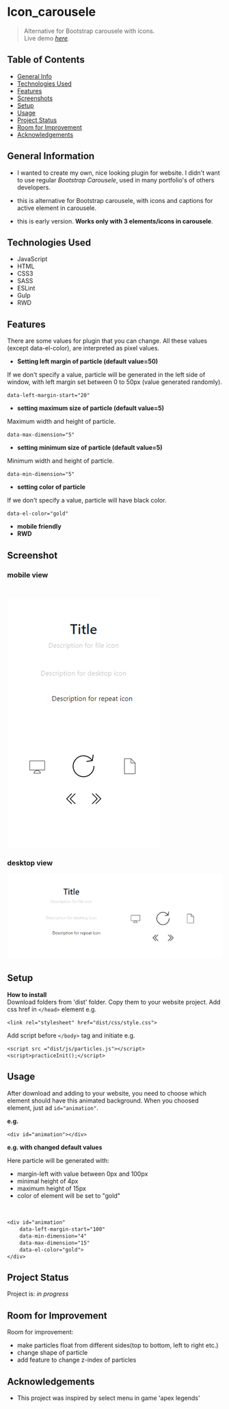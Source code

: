# Icon_carousele
>Alternative for Bootstrap carousele with icons.<br/>
> Live demo [_here_](https://htmlpreview.github.io/?https://github.com/WojcioTrue/Icons_carousele/blob/master/index.html).

## Table of Contents
* [General Info](#general-information)
* [Technologies Used](#technologies-used)
* [Features](#features)
* [Screenshots](#screenshots)
* [Setup](#setup)
* [Usage](#usage)
* [Project Status](#project-status)
* [Room for Improvement](#room-for-improvement)
* [Acknowledgements](#acknowledgements)


## General Information
- I wanted to create my own, nice looking plugin for website. I didn't want to use regular *Bootstrap Carousele*, used in many portfolio's of others developers.
- this is alternative for Bootstrap carousele, with icons and captions for active element in carousele.

- this is early version. **Works only with 3 elements/icons in carousele**.

## Technologies Used
- JavaScript
- HTML
- CSS3
- SASS
- ESLint
- Gulp
- RWD



## Features
There are some values for plugin that you can change. All these values (except data-el-color), are interpreted as pixel values.
- **Setting left margin of particle (default value=50)**

If we don't specify a value, particle will be generated in the left side of window, with left margin set between 0 to 50px (value generated randomly).

	data-left-margin-start="20"

- **setting maximum size of particle (default value=5)**

Maximum width and height of particle.

	data-max-dimension="5"


- **setting minimum size of particle (default value=5)**

Minimum width and height of particle.

	data-min-dimension="5"


- **setting color of particle**

If we don't specify a value, particle will have black color.

	data-el-color="gold"

- **mobile friendly**
- **RWD**



## Screenshot
### mobile view
<br/>

![alt text](/src/img/screen/mobile__screen.png)
<br/>

### desktop view
![alt text](/src/img/screen/desktop__screen.png)


## Setup
**How to install**<br/>
Download folders from 'dist' folder.
Copy them to your website project.
Add css href in `</head>` element e.g.

    <link rel="stylesheet" href="dist/css/style.css">
Add script before `</body>` tag and initiate e.g.

    <script src ="dist/js/particles.js"></script>
    <script>practiceInit();</script>

## Usage
After download and adding to your website, you need to choose which element should have this animated background.
When you choosed element, just ad `id="animation"`.

**e.g.**

	<div id="animation"></div>
**e.g. with changed default values**

Here particle will be generated with:
- margin-left with value between 0px and 100px
- minimal height of 4px
- maximum height of 15px
- color of element will be set to "gold"
<br/>

	<div id="animation" 
		data-left-margin-start="100" 
		data-min-dimension="4"       
		data-max-dimension="15" 
		data-el-color="gold">
	</div>

## Project Status
Project is: _in progress_


## Room for Improvement

Room for improvement:
- make particles float from different sides(top to bottom, left to right etc.)
- change shape of particle
- add feature to change z-index of particles


## Acknowledgements

- This project was inspired by select menu in game 'apex legends'




